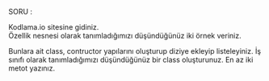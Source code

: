 SORU :

Kodlama.io sitesine gidiniz.<br>
Özellik nesnesi olarak tanımladığımızı düşündüğünüz iki örnek veriniz.


Bunlara ait class, contructor yapılarını oluşturup diziye ekleyip listeleyiniz.
İş sınıfı olarak tanımladığımızı düşündüğünüz bir class oluşturunuz. En az iki metot yazınız.

